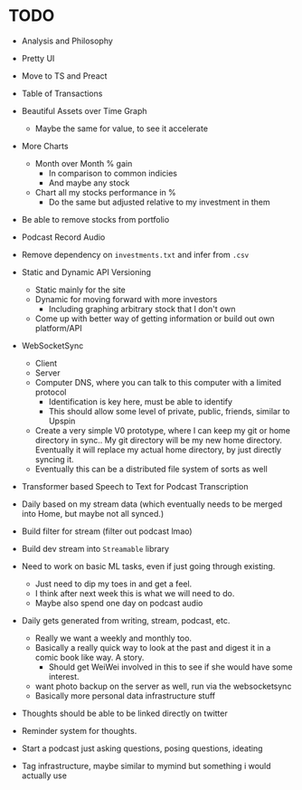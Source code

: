 # TODO

* Analysis and Philosophy
* Pretty UI
* Move to TS and Preact
* Table of Transactions
* Beautiful Assets over Time Graph
  * Maybe the same for value, to see it accelerate
* More Charts
  * Month over Month % gain
    * In comparison to common indicies
    * And maybe any stock
  * Chart all my stocks performance in %
    * Do the same but adjusted relative to my investment in them
* Be able to remove stocks from portfolio
* Podcast Record Audio
* Remove dependency on `investments.txt` and infer from `.csv`
* Static and Dynamic API Versioning
  * Static mainly for the site
  * Dynamic for moving forward with more investors
    * Including graphing arbitrary stock that I don't own
  * Come up with better way of getting information or build out own platform/API
* WebSocketSync
  * Client
  * Server
  * Computer DNS, where you can talk to this computer with a limited protocol
    * Identification is key here, must be able to identify
    * This should allow some level of private, public, friends, similar to Upspin
  * Create a very simple V0 prototype, where I can keep my git or home directory in sync.. My git directory will be my new home directory. Eventually it will replace my actual home directory, by just directly syncing it.
  * Eventually this can be a distributed file system of sorts as well
* Transformer based Speech to Text for Podcast Transcription
* Daily based on my stream data (which eventually needs to be merged into Home, but maybe not all synced.)
* Build filter for stream (filter out podcast lmao)
* Build dev stream into `Streamable` library
* Need to work on basic ML tasks, even if just going through existing. 
  * Just need to dip my toes in and get a feel. 
  * I think after next week this is what we will need to do.
  * Maybe also spend one day on podcast audio
* Daily gets generated from writing, stream, podcast, etc.
  * Really we want a weekly and monthly too.
  * Basically a really quick way to look at the past and digest it in a comic book like way. A story.
    * Should get WeiWei involved in this to see if she would have some interest.
  * want photo backup on the server as well, run via the websocketsync
  * Basically more personal data infrastructure stuff
* Thoughts should be able to be linked directly on twitter
* Reminder system for thoughts.


* Start a podcast just asking questions, posing questions, ideating
* Tag infrastructure, maybe similar to mymind but something i would actually use